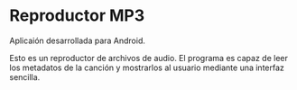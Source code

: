 # Reproductor MP3
Aplicaión desarrollada para Android.

Esto es un reproductor de archivos de audio. El programa es capaz de leer los metadatos de la canción y mostrarlos al usuario mediante una interfaz sencilla.
